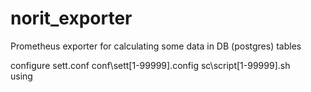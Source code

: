 # norit_exporter
Prometheus exporter for calculating some data in DB (postgres) tables  
  
configure sett.conf conf\sett[1-99999].config sc\script[1-99999].sh   
using  
  